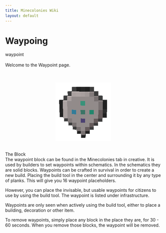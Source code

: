 ```yaml
---
title: Minecolonies Wiki
layout: default
---
```

# Waypoing
<div class="infobox box text-center">
    <recipe>waypoint</recipe>
</div>
<br>
Welcome to the Waypoint page. 
<br><br>

<br>
<p style="text-align:center;"><img src="../../assets/images/items/waypoint.png" alt="Waypoint"></p>
<br

### The Block
<br>
The waypoint block can be found in the Minecolonies tab in creative. It is used by builders to set waypoints within schematics. In the schematics they are solid blocks. Waypoints can be crafted in survival in order to create a new build. Placing the build tool in the center and surrounding it by any type of planks. This will give you 16 waypoint placeholders.

However, you can place the invisable, but usable waypoints for citizens to use by using the build tool. The waypoint is listed under infrastructure.

Waypoints are only seen when actively using the build tool, either to place a building, decoration or other item.

To remove waypoints, simply place any block in the place they are, for 30 - 60 seconds. When you remove those blocks, the waypoint will be removed.
<br>


